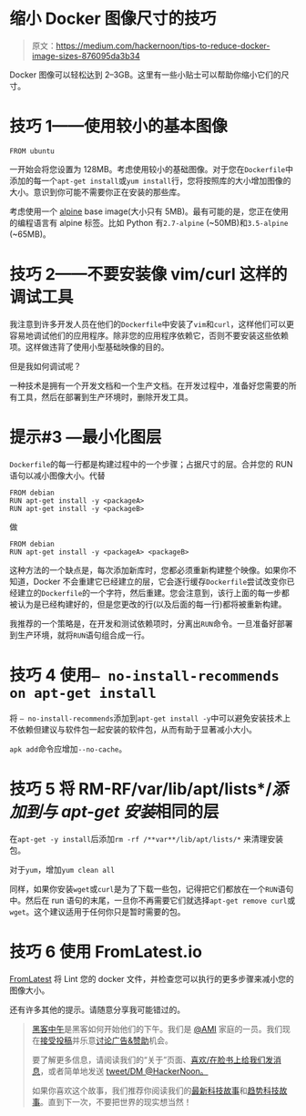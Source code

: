 # 缩小 Docker 图像尺寸的技巧

> 原文：<https://medium.com/hackernoon/tips-to-reduce-docker-image-sizes-876095da3b34>

Docker 图像可以轻松达到 2–3GB。这里有一些小贴士可以帮助你缩小它们的尺寸。

# 技巧 1——使用较小的基本图像

```
FROM ubuntu
```

一开始会将您设置为 128MB。考虑使用较小的基础图像。对于您在`Dockerfile`中添加的每一个`apt-get install`或`yum install`行，您将按照库的大小增加图像的大小。意识到你可能不需要你正在安装的那些库。

考虑使用一个 [alpine](https://hub.docker.com/_/alpine/) base image(大小只有 5MB)。最有可能的是，您正在使用的编程语言有 alpine 标签。比如 Python 有`2.7-alpine` (~50MB)和`3.5-alpine` (~65MB)。

# 技巧 2——不要安装像 vim/curl 这样的调试工具

我注意到许多开发人员在他们的`Dockerfile`中安装了`vim`和`curl`，这样他们可以更容易地调试他们的应用程序。除非您的应用程序依赖它，否则不要安装这些依赖项。这样做违背了使用小型基础映像的目的。

但是我如何调试呢？

一种技术是拥有一个开发文档和一个生产文档。在开发过程中，准备好您需要的所有工具，然后在部署到生产环境时，删除开发工具。

# 提示#3 —最小化图层

`Dockerfile`的每一行都是构建过程中的一个步骤；占据尺寸的层。合并您的 RUN 语句以减小图像大小。代替

```
FROM debian
RUN apt-get install -y <packageA>
RUN apt-get install -y <packageB>
```

做

```
FROM debian
RUN apt-get install -y <packageA> <packageB>
```

这种方法的一个缺点是，每次添加新库时，您都必须重新构建整个映像。如果你不知道，Docker 不会重建它已经建立的层，它会逐行缓存`Dockerfile`尝试改变你已经建立的`Dockerfile`的一个字符，然后重建。您会注意到，该行上面的每一步都被认为是已经构建好的，但是您更改的行(以及后面的每一行)都将被重新构建。

我推荐的一个策略是，在开发和测试依赖项时，分离出`RUN`命令。一旦准备好部署到生产环境，就将`RUN`语句组合成一行。

# 技巧 4 使用`— no-install-recommends on apt-get install`

将 `— no-install-recommends`添加到`apt-get install -y`中可以避免安装技术上不依赖但建议与软件包一起安装的软件包，从而有助于显著减小大小。

`apk add`命令应增加`--no-cache`。

# 技巧 5 将 RM-RF/**var**/lib/apt/lists*/*添加到与 apt-get 安装*相同的层

在`apt-get -y install`后添加`rm -rf /**var**/lib/apt/lists/*` 来清理安装包。

对于`yum`，增加`yum clean all`

同样，如果你安装`wget`或`curl`是为了下载一些包，记得把它们都放在一个`RUN`语句中。然后在 run 语句的末尾，一旦你不再需要它们就选择`apt-get remove curl`或`wget`。这个建议适用于任何你只是暂时需要的包。

# 技巧 6 使用 FromLatest.io

[FromLatest](https://www.fromlatest.io/#/) 将 Lint 您的 docker 文件，并检查您可以执行的更多步骤来减小您的图像大小。

还有许多其他的提示。请随意分享我可能错过的。

> [黑客中午](http://bit.ly/Hackernoon)是黑客如何开始他们的下午。我们是 [@AMI](http://bit.ly/atAMIatAMI) 家庭的一员。我们现在[接受投稿](http://bit.ly/hackernoonsubmission)并乐意[讨论广告&赞助](mailto:partners@amipublications.com)机会。
> 
> 要了解更多信息，请阅读我们的“关于”页面、[喜欢/在脸书上给我们发消息](http://bit.ly/HackernoonFB)，或者简单地发送 [tweet/DM @HackerNoon。](https://goo.gl/k7XYbx)
> 
> 如果你喜欢这个故事，我们推荐你阅读我们的[最新科技故事](http://bit.ly/hackernoonlatestt)和[趋势科技故事](https://hackernoon.com/trending)。直到下一次，不要把世界的现实想当然！